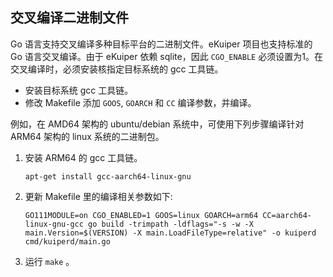 ## 交叉编译二进制文件

Go 语言支持交叉编译多种目标平台的二进制文件。eKuiper 项目也支持标准的 Go 语言交叉编译。由于 eKuiper 依赖 sqlite，因此 `CGO_ENABLE` 必须设置为1。在交叉编译时，必须安装核指定目标系统的 gcc 工具链。

- 安装目标系统 gcc 工具链。
- 修改 Makefile 添加 `GOOS`, `GOARCH` 和 `CC`  编译参数，并编译。

例如，在 AMD64 架构的 ubuntu/debian 系统中，可使用下列步骤编译针对 ARM64 架构的 linux 系统的二进制包。

1. 安装 ARM64 的 gcc 工具链。
      ```shell
      apt-get install gcc-aarch64-linux-gnu
      ```
2. 更新 Makefile 里的编译相关参数如下:
      ```shell
      GO111MODULE=on CGO_ENABLED=1 GOOS=linux GOARCH=arm64 CC=aarch64-linux-gnu-gcc go build -trimpath -ldflags="-s -w -X main.Version=$(VERSION) -X main.LoadFileType=relative" -o kuiperd cmd/kuiperd/main.go
      ```
3. 运行 `make` 。



